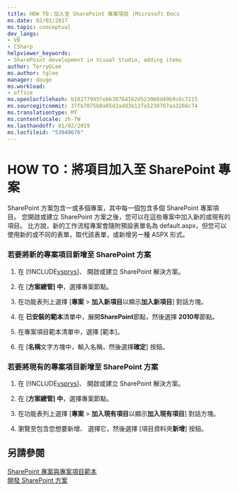 ```yaml
---
title: HOW TO：加入至 SharePoint 專案項目 |Microsoft Docs
ms.date: 02/02/2017
ms.topic: conceptual
dev_langs:
- VB
- CSharp
helpviewer_keywords:
- SharePoint development in Visual Studio, adding items
author: TerryGLee
ms.author: tglee
manager: douge
ms.workload:
- office
ms.openlocfilehash: b10277945feb638764162d523066d49b9c6c7215
ms.sourcegitcommit: 37fb7075b0a65d2add3b137a5230767aa3266c74
ms.translationtype: MT
ms.contentlocale: zh-TW
ms.lasthandoff: 01/02/2019
ms.locfileid: "53949676"
---
```

# <a name="how-to-add-items-to-a-sharepoint-project"></a>HOW TO：將項目加入至 SharePoint 專案
  SharePoint 方案包含一或多個專案，其中每一個包含多個 SharePoint 專案項目。 您開啟或建立 SharePoint 方案之後，您可以在這些專案中加入新的或現有的項目。 比方說，新的工作流程專案會隨附預設表單名為 default.aspx，但您可以使用新的或不同的表單，取代該表單，或新增另一種 ASPX 形式。  
  
### <a name="to-add-a-new-project-item-to-a-sharepoint-solution"></a>若要將新的專案項目新增至 SharePoint 方案  
  
1.  在  [!INCLUDE[vsprvs](../sharepoint/includes/vsprvs-md.md)]、 開啟或建立 SharePoint 解決方案。  
  
2.  在 [**方案總管] 中**，選擇專案節點。  
  
3.  在功能表列上選擇 [**專案** > **加入新項目**以顯示**加入新項目**] 對話方塊。  
  
4.  在 **已安裝的範本**清單中，展開**SharePoint**節點，然後選擇  **2010年**節點。  
  
5.  在專案項目範本清單中，選擇 [範本]。  
  
6.  在 [**名稱**文字方塊中，輸入名稱，然後選擇**確定**] 按鈕。  
  
### <a name="to-add-an-existing-project-item-to-a-sharepoint-solution"></a>若要將現有的專案項目新增至 SharePoint 方案  
  
1.  在  [!INCLUDE[vsprvs](../sharepoint/includes/vsprvs-md.md)]、 開啟或建立 SharePoint 解決方案。  
  
2.  在 [**方案總管] 中**，選擇專案節點。  
  
3.  在功能表列上選擇 [**專案** > **加入現有項目**以顯示**加入現有項目**] 對話方塊。  
  
4.  瀏覽至包含您想要新增、 選擇它，然後選擇 [項目資料夾**新增**] 按鈕。  
  
## <a name="see-also"></a>另請參閱
 [SharePoint 專案與專案項目範本](../sharepoint/sharepoint-project-and-project-item-templates.md)   
 [開發 SharePoint 方案](../sharepoint/developing-sharepoint-solutions.md)  

